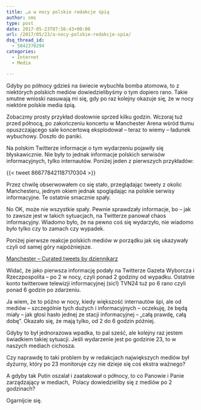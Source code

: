 ```yaml
---
title: …a w nocy polskie redakcje śpią
author: sms
type: post
date: 2017-05-23T07:56:43+00:00
url: /2017/05/23/a-nocy-polskie-redakcje-spia/
dsq_thread_id:
  - 5842370294
categories:
  - Internet
  - Media

---
```

Gdyby po północy gdzieś na świecie wybuchła bomba atomowa, to z niektórych polskich mediów dowiedzielibyśmy o tym dopiero rano. Takie smutne wnioski nasuwają mi się, gdy po raz kolejny okazuje się, że w nocy niektóre polskie media śpią.

Zobaczmy prosty przykład dosłownie sprzed kilku godzin. Wczoraj tuż przed północą, po zakończeniu koncertu w Manchester Arena wśród tłumu opuszczającego sale koncertową eksplodował &#8211; teraz to wiemy &#8211; ładunek wybuchowy. Doszło do paniki.<!--more-->

Na polskim Twitterze informacje o tym wydarzeniu pojawiły się błyskawicznie. Nie były to jednak informacje polskich serwisów informacyjnych, tylko internautów. Poniżej jeden z pierwszych przykładów:

{{< tweet 866778421187170304 >}}

Przez chwilę obserwowałem co się stało, przeglądając tweety z okolic Manchesteru, jednym okiem jednak spoglądając na polskie serwisy informacyjne. Te ostatnie smacznie spały.

No OK, może nie wszystkie spały. Pewnie sprawdzały informacje, bo &#8211; jak to zawsze jest w takich sytuacjach, na Twitterze panował chaos informacyjny. Wiadomo było, że na pewno coś się wydarzyło, nie wiadomo było tylko czy to zamach czy wypadek.

Poniżej pierwsze reakcje polskich mediów w porządku jak się ukazywały czyli od samej góry najpóźniejsze.

<a class="twitter-timeline" href="https://twitter.com/dziennikarz/timelines/866917648604553220" data-partner="tweetdeck">Manchester &#8211; Curated tweets by dziennikarz</a>

Widać, że jako pierwsza informację podały na Twitterze Gazeta Wyborcza i Rzeczpospolita &#8211; po 2 w nocy, czyli ponad 2 godziny od wypadku. Ostatnie konto twitterowe telewizji informacyjnej (sic!) TVN24 tuż po 6 rano czyli ponad 6 godzin po zdarzeniu.

Ja wiem, że to późno w nocy, kiedy większość internautów śpi, ale od mediów &#8211; szczególnie tych dużych i informacyjnych &#8211; oczekuję, że będą miały &#8211; jak głosi hasło jednej ze stacji informacyjnej &#8211; &#8222;całą prawdę, całą dobę&#8221;. Okazało się, że mają tylko, od 2 do 6 godzin później.

Gdyby to był jednorazowa wpadka, to pal sześć, ale kolejny raz jestem świadkiem takiej sytuacji. Jeśli wydarzenie jest po godzinie 23, to w naszych mediach cichosza.

Czy naprawdę to taki problem by w redakcjach największych mediów był dyżurny, który po 23 monitoruje czy nie dzieje się coś ekstra ważnego?

A gdyby tak Putin oszalał i zaatakował o północy, to co Panowie i Panie zarządzający w mediach,  Polacy dowiedzieliby się z mediów po 2 godzinach?

Ogarnijcie się.